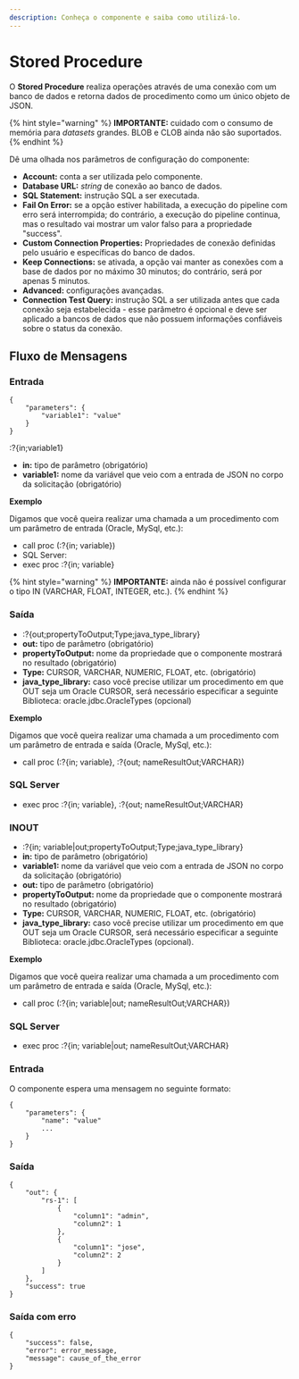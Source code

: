 ```yaml
---
description: Conheça o componente e saiba como utilizá-lo.
---
```


# Stored Procedure

O **Stored Procedure** realiza operações através de uma conexão com um banco de dados e retorna dados de procedimento como um único objeto de JSON.

{% hint style="warning" %}
**IMPORTANTE:** cuidado com o consumo de memória para _datasets_ grandes. BLOB e CLOB ainda não são suportados.
{% endhint %}

Dê uma olhada nos parâmetros de configuração do componente:

* **Account:** conta a ser utilizada pelo componente.
* **Database URL:** _string_ de conexão ao banco de dados.
* **SQL Statement:** instrução SQL a ser executada.
* **Fail On Error:** se a opção estiver habilitada, a execução do pipeline com erro será interrompida; do contrário, a execução do pipeline continua, mas o resultado vai mostrar um valor falso para a propriedade "success".
* **Custom Connection Properties:** Propriedades de conexão definidas pelo usuário e específicas do banco de dados.
* **Keep Connections:** se ativada, a opção vai manter as conexões com a base de dados por no máximo 30 minutos; do contrário, será por apenas 5 minutos.
* **Advanced:** configurações avançadas.
* **Connection Test Query:** instrução SQL a ser utilizada antes que cada conexão seja estabelecida - esse parâmetro é opcional e deve ser aplicado a bancos de dados que não possuem informações confiáveis sobre o status da conexão.

## Fluxo de Mensagens <a href="#fluxo-de-mensagens" id="fluxo-de-mensagens"></a>

### Entrada <a href="#entrada" id="entrada"></a>

```
{
    "parameters": {
        "variable1": "value"
    }
}
```

:?{in;variable1}

* **in:** tipo de parâmetro (obrigatório)
* **variable1:** nome da variável que veio com a entrada de JSON no corpo da solicitação (obrigatório)

**Exemplo**

Digamos que você queira realizar uma chamada a um procedimento com um parâmetro de entrada (Oracle, MySql, etc.):

* call proc (:?{in; variable})
* SQL Server:
* exec proc :?{in; variable}

{% hint style="warning" %}
**IMPORTANTE:** ainda não é possível configurar o tipo IN (VARCHAR, FLOAT, INTEGER, etc.).
{% endhint %}

### Saída <a href="#sada" id="sada"></a>

* :?{out;propertyToOutput;Type;java\_type\_library}
* **out:** tipo de parâmetro (obrigatório)
* **propertyToOutput:** nome da propriedade que o componente mostrará no resultado (obrigatório)
* **Type:** CURSOR, VARCHAR, NUMERIC, FLOAT, etc. (obrigatório)
* **java\_type\_library:** caso você precise utilizar um procedimento em que OUT seja um Oracle CURSOR, será necessário especificar a seguinte Biblioteca: oracle.jdbc.OracleTypes (opcional)

**Exemplo**

Digamos que você queira realizar uma chamada a um procedimento com um parâmetro de entrada e saída (Oracle, MySql, etc.):

* call proc (:?{in; variable}, :?{out; nameResultOut;VARCHAR})

### SQL Server <a href="#sql-server" id="sql-server"></a>

* exec proc :?{in; variable}, :?{out; nameResultOut;VARCHAR}

### INOUT <a href="#inout" id="inout"></a>

* :?{in; variable|out;propertyToOutput;Type;java\_type\_library}
* **in:** tipo de parâmetro (obrigatório)
* **variable1:** nome da variável que veio com a entrada de JSON no corpo da solicitação (obrigatório)
* **out:** tipo de parâmetro (obrigatório)
* **propertyToOutput:** nome da propriedade que o componente mostrará no resultado (obrigatório)
* **Type:** CURSOR, VARCHAR, NUMERIC, FLOAT, etc. (obrigatório)
* **java\_type\_library:** caso você precise utilizar um procedimento em que OUT seja um Oracle CURSOR, será necessário especificar a seguinte Biblioteca: oracle.jdbc.OracleTypes (opcional).

**Exemplo**

Digamos que você queira realizar uma chamada a um procedimento com um parâmetro de entrada e saída (Oracle, MySql, etc.):

* call proc (:?{in; variable|out; nameResultOut;VARCHAR})

### SQL Server <a href="#sql-server" id="sql-server"></a>

* exec proc :?{in; variable|out; nameResultOut;VARCHAR}

### Entrada <a href="#entrada" id="entrada"></a>

O componente espera uma mensagem no seguinte formato:

```
{
    "parameters": {
        "name": "value"
        ...
    }
}
```

### Saída <a href="#sada" id="sada"></a>

```
{
	"out": {
		"rs-1": [
			{
				"column1": "admin",
				"column2": 1
			},
			{
				"column1": "jose",
				"column2": 2
			}
		]
	},
	"success": true
}
```

### Saída com erro <a href="#sada-com-erro" id="sada-com-erro"></a>

```
{
	"success": false,
	"error": error_message,
	"message": cause_of_the_error
}
```
